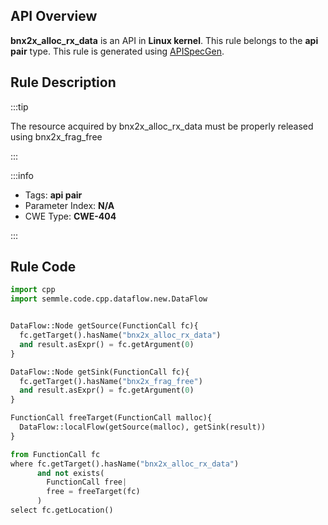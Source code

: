 ---
---


## API Overview
**bnx2x_alloc_rx_data** is an API in **Linux kernel**. This rule belongs to the **api pair** type. This rule is generated using [APISpecGen](../../tools/APISpecGen).
## Rule Description

:::tip

The resource acquired by bnx2x_alloc_rx_data must be properly released using bnx2x_frag_free

:::

:::info

- Tags: **api pair**
- Parameter Index: **N/A**
- CWE Type: **CWE-404**

:::

## Rule Code
```python
import cpp
import semmle.code.cpp.dataflow.new.DataFlow


DataFlow::Node getSource(FunctionCall fc){
  fc.getTarget().hasName("bnx2x_alloc_rx_data")
  and result.asExpr() = fc.getArgument(0)
}

DataFlow::Node getSink(FunctionCall fc){
  fc.getTarget().hasName("bnx2x_frag_free")
  and result.asExpr() = fc.getArgument(0)
}

FunctionCall freeTarget(FunctionCall malloc){
  DataFlow::localFlow(getSource(malloc), getSink(result))
}

from FunctionCall fc
where fc.getTarget().hasName("bnx2x_alloc_rx_data")
      and not exists(
        FunctionCall free| 
        free = freeTarget(fc)
      )
select fc.getLocation()

    
```
